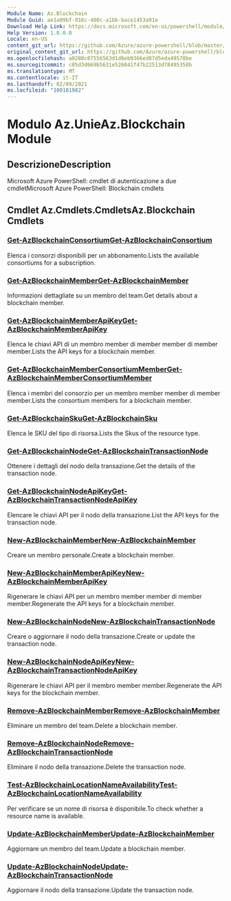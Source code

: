 ```yaml
---
Module Name: Az.Blockchain
Module Guid: ae1a09bf-916c-480c-a1bb-bace1453a91e
Download Help Link: https://docs.microsoft.com/en-us/powershell/module/az.blockchain
Help Version: 1.0.0.0
Locale: en-US
content_git_url: https://github.com/Azure/azure-powershell/blob/master/src/Blockchain/help/Az.Blockchain.md
original_content_git_url: https://github.com/Azure/azure-powershell/blob/master/src/Blockchain/help/Az.Blockchain.md
ms.openlocfilehash: a0280c07556563d1d6eb9366ed87d5eda49570be
ms.sourcegitcommit: c05d3d669b5631e526841f47b22513d78495350b
ms.translationtype: MT
ms.contentlocale: it-IT
ms.lasthandoff: 02/09/2021
ms.locfileid: "100181982"
---
```

# <span data-ttu-id="35ad0-101">Modulo Az.Unie</span><span class="sxs-lookup"><span data-stu-id="35ad0-101">Az.Blockchain Module</span></span>
## <span data-ttu-id="35ad0-102">Descrizione</span><span class="sxs-lookup"><span data-stu-id="35ad0-102">Description</span></span>
<span data-ttu-id="35ad0-103">Microsoft Azure PowerShell: cmdlet di autenticazione a due cmdlet</span><span class="sxs-lookup"><span data-stu-id="35ad0-103">Microsoft Azure PowerShell: Blockchain cmdlets</span></span>

## <span data-ttu-id="35ad0-104">Cmdlet Az.Cmdlets.Cmdlets</span><span class="sxs-lookup"><span data-stu-id="35ad0-104">Az.Blockchain Cmdlets</span></span>
### [<span data-ttu-id="35ad0-105">Get-AzBlockchainConsortium</span><span class="sxs-lookup"><span data-stu-id="35ad0-105">Get-AzBlockchainConsortium</span></span>](Get-AzBlockchainConsortium.md)
<span data-ttu-id="35ad0-106">Elenca i consorzi disponibili per un abbonamento.</span><span class="sxs-lookup"><span data-stu-id="35ad0-106">Lists the available consortiums for a subscription.</span></span>

### [<span data-ttu-id="35ad0-107">Get-AzBlockchainMember</span><span class="sxs-lookup"><span data-stu-id="35ad0-107">Get-AzBlockchainMember</span></span>](Get-AzBlockchainMember.md)
<span data-ttu-id="35ad0-108">Informazioni dettagliate su un membro del team.</span><span class="sxs-lookup"><span data-stu-id="35ad0-108">Get details about a blockchain member.</span></span>

### [<span data-ttu-id="35ad0-109">Get-AzBlockchainMemberApiKey</span><span class="sxs-lookup"><span data-stu-id="35ad0-109">Get-AzBlockchainMemberApiKey</span></span>](Get-AzBlockchainMemberApiKey.md)
<span data-ttu-id="35ad0-110">Elenca le chiavi API di un membro member di member member di member member.</span><span class="sxs-lookup"><span data-stu-id="35ad0-110">Lists the API keys for a blockchain member.</span></span>

### [<span data-ttu-id="35ad0-111">Get-AzBlockchainMemberConsortiumMember</span><span class="sxs-lookup"><span data-stu-id="35ad0-111">Get-AzBlockchainMemberConsortiumMember</span></span>](Get-AzBlockchainMemberConsortiumMember.md)
<span data-ttu-id="35ad0-112">Elenca i membri del consorzio per un membro member member di member member.</span><span class="sxs-lookup"><span data-stu-id="35ad0-112">Lists the consortium members for a blockchain member.</span></span>

### [<span data-ttu-id="35ad0-113">Get-AzBlockchainSku</span><span class="sxs-lookup"><span data-stu-id="35ad0-113">Get-AzBlockchainSku</span></span>](Get-AzBlockchainSku.md)
<span data-ttu-id="35ad0-114">Elenca le SKU del tipo di risorsa.</span><span class="sxs-lookup"><span data-stu-id="35ad0-114">Lists the Skus of the resource type.</span></span>

### [<span data-ttu-id="35ad0-115">Get-AzBlockchainNode</span><span class="sxs-lookup"><span data-stu-id="35ad0-115">Get-AzBlockchainTransactionNode</span></span>](Get-AzBlockchainTransactionNode.md)
<span data-ttu-id="35ad0-116">Ottenere i dettagli del nodo della transazione.</span><span class="sxs-lookup"><span data-stu-id="35ad0-116">Get the details of the transaction node.</span></span>

### [<span data-ttu-id="35ad0-117">Get-AzBlockchainNodeApiKey</span><span class="sxs-lookup"><span data-stu-id="35ad0-117">Get-AzBlockchainTransactionNodeApiKey</span></span>](Get-AzBlockchainTransactionNodeApiKey.md)
<span data-ttu-id="35ad0-118">Elencare le chiavi API per il nodo della transazione.</span><span class="sxs-lookup"><span data-stu-id="35ad0-118">List the API keys for the transaction node.</span></span>

### [<span data-ttu-id="35ad0-119">New-AzBlockchainMember</span><span class="sxs-lookup"><span data-stu-id="35ad0-119">New-AzBlockchainMember</span></span>](New-AzBlockchainMember.md)
<span data-ttu-id="35ad0-120">Creare un membro personale.</span><span class="sxs-lookup"><span data-stu-id="35ad0-120">Create a blockchain member.</span></span>

### [<span data-ttu-id="35ad0-121">New-AzBlockchainMemberApiKey</span><span class="sxs-lookup"><span data-stu-id="35ad0-121">New-AzBlockchainMemberApiKey</span></span>](New-AzBlockchainMemberApiKey.md)
<span data-ttu-id="35ad0-122">Rigenerare le chiavi API per un membro member member di member member.</span><span class="sxs-lookup"><span data-stu-id="35ad0-122">Regenerate the API keys for a blockchain member.</span></span>

### [<span data-ttu-id="35ad0-123">New-AzBlockchainNode</span><span class="sxs-lookup"><span data-stu-id="35ad0-123">New-AzBlockchainTransactionNode</span></span>](New-AzBlockchainTransactionNode.md)
<span data-ttu-id="35ad0-124">Creare o aggiornare il nodo della transazione.</span><span class="sxs-lookup"><span data-stu-id="35ad0-124">Create or update the transaction node.</span></span>

### [<span data-ttu-id="35ad0-125">New-AzBlockchainNodeApiKey</span><span class="sxs-lookup"><span data-stu-id="35ad0-125">New-AzBlockchainTransactionNodeApiKey</span></span>](New-AzBlockchainTransactionNodeApiKey.md)
<span data-ttu-id="35ad0-126">Rigenerare le chiavi API per il membro member member.</span><span class="sxs-lookup"><span data-stu-id="35ad0-126">Regenerate the API keys for the blockchain member.</span></span>

### [<span data-ttu-id="35ad0-127">Remove-AzBlockchainMember</span><span class="sxs-lookup"><span data-stu-id="35ad0-127">Remove-AzBlockchainMember</span></span>](Remove-AzBlockchainMember.md)
<span data-ttu-id="35ad0-128">Eliminare un membro del team.</span><span class="sxs-lookup"><span data-stu-id="35ad0-128">Delete a blockchain member.</span></span>

### [<span data-ttu-id="35ad0-129">Remove-AzBlockchainNode</span><span class="sxs-lookup"><span data-stu-id="35ad0-129">Remove-AzBlockchainTransactionNode</span></span>](Remove-AzBlockchainTransactionNode.md)
<span data-ttu-id="35ad0-130">Eliminare il nodo della transazione.</span><span class="sxs-lookup"><span data-stu-id="35ad0-130">Delete the transaction node.</span></span>

### [<span data-ttu-id="35ad0-131">Test-AzBlockchainLocationNameAvailability</span><span class="sxs-lookup"><span data-stu-id="35ad0-131">Test-AzBlockchainLocationNameAvailability</span></span>](Test-AzBlockchainLocationNameAvailability.md)
<span data-ttu-id="35ad0-132">Per verificare se un nome di risorsa è disponibile.</span><span class="sxs-lookup"><span data-stu-id="35ad0-132">To check whether a resource name is available.</span></span>

### [<span data-ttu-id="35ad0-133">Update-AzBlockchainMember</span><span class="sxs-lookup"><span data-stu-id="35ad0-133">Update-AzBlockchainMember</span></span>](Update-AzBlockchainMember.md)
<span data-ttu-id="35ad0-134">Aggiornare un membro del team.</span><span class="sxs-lookup"><span data-stu-id="35ad0-134">Update a blockchain member.</span></span>

### [<span data-ttu-id="35ad0-135">Update-AzBlockchainNode</span><span class="sxs-lookup"><span data-stu-id="35ad0-135">Update-AzBlockchainTransactionNode</span></span>](Update-AzBlockchainTransactionNode.md)
<span data-ttu-id="35ad0-136">Aggiornare il nodo della transazione.</span><span class="sxs-lookup"><span data-stu-id="35ad0-136">Update the transaction node.</span></span>

